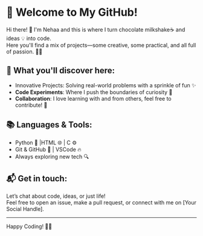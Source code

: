 

# 🌟 Welcome to My GitHub!

Hi there! 👋 I'm Nehaa and this is where I turn chocolate milkshake☕ and ideas 💡 into code.  
Here you'll find a mix of projects—some creative, some practical, and all full of passion. 🎨🚀

## 🧠 What you'll discover here:
- Innovative Projects: Solving real-world problems with a sprinkle of fun ✨
- **Code Experiments**: Where I push the boundaries of curiosity 💭
- **Collaboration**: I love learning with and from others, feel free to contribute! 🤝

## 📚 Languages & Tools:
- Python 🐍 |HTML 🌐 | C ⚙️  
- Git & GitHub 🚀 | VSCode 🔥  
- Always exploring new tech 🔍

## 📬 Get in touch:
Let’s chat about code, ideas, or just life!  
Feel free to open an issue, make a pull request, or connect with me on [Your Social Handle].

---

Happy Coding! 👾✨
